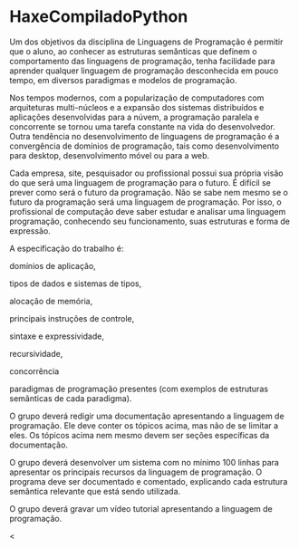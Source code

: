 # HaxeCompiladoPython

Um dos objetivos da disciplina de Linguagens de Programação é permitir que o aluno, ao conhecer as estruturas semânticas que definem o comportamento das linguagens de programação, tenha facilidade para aprender qualquer linguagem de programação desconhecida em pouco tempo, em diversos paradigmas e modelos de programação.

Nos tempos modernos, com a popularização de computadores com arquiteturas multi-núcleos e a expansão dos sistemas distribuídos e aplicações desenvolvidas para a núvem, a programação paralela e concorrente se tornou uma tarefa constante na vida do desenvolvedor. Outra tendência no desenvolvimento de linguagens de programação é a convergência de domínios de programação, tais como desenvolvimento para desktop, desenvolvimento móvel ou para a web.

Cada empresa, site, pesquisador ou profissional possui sua própria visão do que será uma linguagem de programação para o futuro. É difícil se prever como será o futuro da programação. Não se sabe nem mesmo se o futuro da programação será uma linguagem de programação. Por isso, o profissional de computação deve saber estudar e analisar uma linguagem programação, conhecendo seu funcionamento, suas estruturas e forma de expressão.


A especificação do trabalho é:

domínios de aplicação,

tipos de dados e sistemas de tipos,

alocação de memória,

principais instruções de controle,

sintaxe e expressividade,

recursividade,

concorrência

paradigmas de programação presentes (com exemplos de estruturas semânticas de cada paradigma).

O grupo deverá redigir uma documentação apresentando a linguagem de programação. Ele deve conter os tópicos acima, mas não de se limitar a eles. Os tópicos acima nem mesmo devem ser seções específicas da documentação.

O grupo deverá desenvolver um sistema com no mínimo 100 linhas para apresentar os principais recursos da linguagem de programação. O programa deve ser documentado e comentado, explicando cada estrutura semântica relevante que está sendo utilizada.

O grupo deverá gravar um vídeo tutorial apresentando a linguagem de programação.

<


